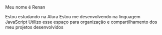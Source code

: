 Meu nome é Renan

Estou estudando na Alura
Estou me desenvolvendo na linguagem JavaScript
Utilizo esse espaço para organização e compartilhamento dos meu projetos desenvolvidos
